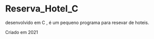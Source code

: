 # Reserva_Hotel_C


desenvolvido em C , é um pequeno programa para resevar de hoteis.

Criado em 2021

